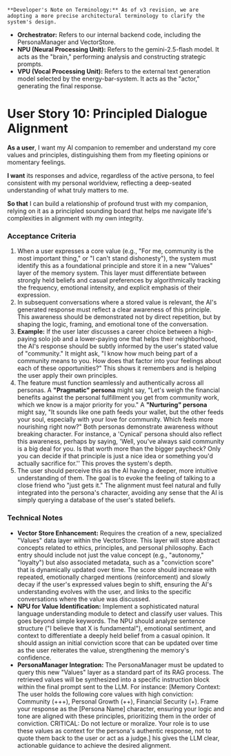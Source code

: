 

    **Developer's Note on Terminology:** As of v3 revision, we are adopting a more precise architectural terminology to clarify the system's design.



* **Orchestrator:** Refers to our internal backend code, including the PersonaManager and VectorStore.
* **NPU (Neural Processing Unit):** Refers to the gemini-2.5-flash model. It acts as the "brain," performing analysis and constructing strategic prompts.
* **VPU (Vocal Processing Unit):** Refers to the external text generation model selected by the energy-bar-system. It acts as the "actor," generating the final response.

# User Story 10: Principled Dialogue Alignment

**As a user**, I want my AI companion to remember and understand my core values and principles, distinguishing them from my fleeting opinions or momentary feelings.

**I want** its responses and advice, regardless of the active persona, to feel consistent with my personal worldview, reflecting a deep-seated understanding of what truly matters to me.

**So that** I can build a relationship of profound trust with my companion, relying on it as a principled sounding board that helps me navigate life's complexities in alignment with my own integrity.


### Acceptance Criteria



1. When a user expresses a core value (e.g., "For me, community is the most important thing," or "I can't stand dishonesty"), the system must identify this as a foundational principle and store it in a new "Values" layer of the memory system. This layer must differentiate between strongly held beliefs and casual preferences by algorithmically tracking the frequency, emotional intensity, and explicit emphasis of their expression.
2. In subsequent conversations where a stored value is relevant, the AI's generated response must reflect a clear awareness of this principle. This awareness should be demonstrated not by direct repetition, but by shaping the logic, framing, and emotional tone of the conversation.
3. **Example:** If the user later discusses a career choice between a high-paying solo job and a lower-paying one that helps their neighborhood, the AI's response should be subtly informed by the user's stated value of "community." It might ask, "I know how much being part of a community means to you. How does that factor into your feelings about each of these opportunities?" This shows it remembers and is helping the user apply their own principles.
4. The feature must function seamlessly and authentically across all personas. A **"Pragmatic" persona** might say, "Let's weigh the financial benefits against the personal fulfillment you get from community work, which we know is a major priority for you." A **"Nurturing" persona** might say, "It sounds like one path feeds your wallet, but the other feeds your soul, especially with your love for community. Which feels more nourishing right now?" Both personas demonstrate awareness without breaking character. For instance, a 'Cynical' persona should also reflect this awareness, perhaps by saying, 'Well, you've always said community is a big deal for you. Is that worth more than the bigger paycheck? Only you can decide if that principle is just a nice idea or something you'd actually sacrifice for.'' This proves the system's depth.
5. The user should perceive this as the AI having a deeper, more intuitive understanding of them. The goal is to evoke the feeling of talking to a close friend who "just gets it." The alignment must feel natural and fully integrated into the persona's character, avoiding any sense that the AI is simply querying a database of the user's stated beliefs.


### Technical Notes



* **Vector Store Enhancement:** Requires the creation of a new, specialized "Values" data layer within the VectorStore. This layer will store abstract concepts related to ethics, principles, and personal philosophy. Each entry should include not just the value concept (e.g., "autonomy," "loyalty") but also associated metadata, such as a "conviction score" that is dynamically updated over time. The score should increase with repeated, emotionally charged mentions (reinforcement) and slowly decay if the user's expressed values begin to shift, ensuring the AI's understanding evolves with the user, and links to the specific conversations where the value was discussed.
* **NPU for Value Identification:** Implement a sophisticated natural language understanding module to detect and classify user values. This goes beyond simple keywords. The NPU should analyze sentence structure ("I believe that X is fundamental"), emotional sentiment, and context to differentiate a deeply held belief from a casual opinion. It should assign an initial conviction score that can be updated over time as the user reiterates the value, strengthening the memory's confidence.
* **PersonaManager Integration:** The PersonaManager must be updated to query this new "Values" layer as a standard part of its RAG process. The retrieved values will be synthesized into a specific instruction block within the final prompt sent to the LLM. For instance: [Memory Context: The user holds the following core values with high conviction: Community (+++), Personal Growth (++), Financial Security (+). Frame your response as the [Persona Name] character, ensuring your logic and tone are aligned with these principles, prioritizing them in the order of conviction. CRITICAL: Do not lecture or moralize. Your role is to use these values as context for the persona's authentic response, not to quote them back to the user or act as a judge.] his gives the LLM clear, actionable guidance to achieve the desired alignment.